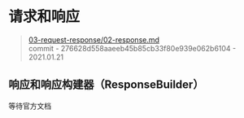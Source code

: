# 请求和响应

> [03-request-response/02-response.md](https://github.com/http-rs/tide-book/blob/main/src/03-request-response/02-response.md)
> <br />
> commit - 276628d558aaeeb45b85cb33f80e939e062b6104 - 2021.01.21

## 响应和响应构建器（ResponseBuilder）

等待官方文档
